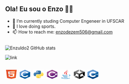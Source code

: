 ## Ola! Eu sou o Enzo 👋😊


- 🌱 I’m currently studing Computer Engeneer in UFSCAR
- 🏃 I love doing sports.
- 📫 How to reach me: enzodezem506@gmail.com

##
![Enzuldo2 GitHub stats](https://github-readme-stats.vercel.app/api?username=Enzuldo2&show_icons=true&theme=tokyonight)


![link](https://github-readme-stats.vercel.app/api/top-langs/?username=Enzuldo2&theme=tokyonight)


<div style="display: inline_block"><br>
  <img align="center" alt="Enzo-HTML" height="30" width="40" src="https://raw.githubusercontent.com/devicons/devicon/master/icons/html5/html5-original.svg">
  <img align="center" alt="Enzo C" height="30" width="40" src="https://raw.githubusercontent.com/devicons/devicon/master/icons/c/c-original.svg">
  <img align="center" alt="Enzo-Python" height="30" width="40" src="https://raw.githubusercontent.com/devicons/devicon/master/icons/python/python-original.svg">
  <img align="center" alt="Enzo-Csharp" height="30" width="40" src="https://raw.githubusercontent.com/devicons/devicon/master/icons/csharp/csharp-original.svg">
  <img align="center" alt="Enzo-Java" height="30" width="40" src="https://raw.githubusercontent.com/devicons/devicon/master/icons/java/java-original.svg">
  <img align="center" alt="Enzo-Unity" height="30" width="40" src="https://raw.githubusercontent.com/devicons/devicon/master/icons/unity/unity-original.svg">
  <img align="center" alt="Enzo-c++" height="30" width="40" src="https://raw.githubusercontent.com/devicons/devicon/master/icons/cplusplus/cplusplus-original.svg">
</div>

